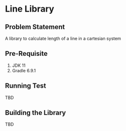 #  Line Library

## Problem Statement
A library to calculate length of a line in a cartesian system

## Pre-Requisite
1. JDK 11
2. Gradle 6.9.1

## Running Test
TBD

## Building the Library
TBD

